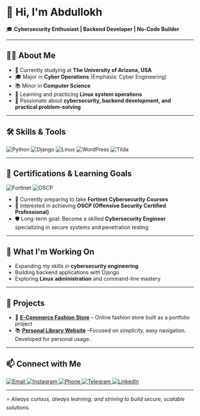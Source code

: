 # 👋 Hi, I'm Abdullokh  

🎓 **Cybersecurity Enthusiast | Backend Developer | No-Code Builder**  

---

## 👨‍💻 About Me  
- 📍 Currently studying at **The University of Arizona, USA**  
- 🎓 Major in **Cyber Operations** (Emphasis: Cyber Engineering)  
- 📚 Minor in **Computer Science**  
- 🌱 Learning and practicing **Linux system operations**  
- 🚀 Passionate about **cybersecurity, backend development, and practical problem-solving**  

---

## 🛠️ Skills & Tools  
<p align="left">
  <img alt="Python" src="https://img.shields.io/badge/Python-3776AB?style=for-the-badge&logo=python&logoColor=white" />
  <img alt="Django" src="https://img.shields.io/badge/Django-092E20?style=for-the-badge&logo=django&logoColor=white" />
  <img alt="Linux" src="https://img.shields.io/badge/Linux-FCC624?style=for-the-badge&logo=linux&logoColor=black" />
  <img alt="WordPress" src="https://img.shields.io/badge/WordPress-21759B?style=for-the-badge&logo=wordpress&logoColor=white" />
  <img alt="Tilda" src="https://img.shields.io/badge/Tilda-FF6C00?style=for-the-badge&logo=ghost&logoColor=white" />
</p>

---

## 🎯 Certifications & Learning Goals  
<p align="left">
  <img alt="Fortinet" src="https://img.shields.io/badge/Fortinet-ED1C24?style=for-the-badge&logo=fortinet&logoColor=white" />
  <img alt="OSCP" src="https://img.shields.io/badge/OSCP-000000?style=for-the-badge&logoColor=white" />
</p>

- 📖 Currently preparing to take **Fortinet Cybersecurity Courses**  
- 🎯 Interested in achieving **OSCP (Offensive Security Certified Professional)**  
- 🛡️ Long-term goal: Become a skilled **Cybersecurity Engineer** specializing in secure systems and penetration testing  

---

## 📌 What I'm Working On  
- Expanding my skills in **cybersecurity engineering**  
- Building backend applications with Django  
- Exploring **Linux administration** and command-line mastery  

---

## 🚀 Projects  
- 👗 [**E-Commerce Fashion Store**](https://abdulloh2005.com/) – Online fashion store built as a portfolio project  
- 📚 [**Personal Library Website**](https://abdulloh123.pythonanywhere.com) –Focused on simplicity, easy navigation. Developed for personal usage.   

---

## 📫 Connect with Me  
<p align="left">
  <a href="mailto:abdulloh.saidov20005@gmail.com" target="_blank">
    <img alt="Email" src="https://img.shields.io/badge/Email-D14836?style=for-the-badge&logo=gmail&logoColor=white" />
  </a>
  <a href="https://www.instagram.com/abdulloh_said0v/" target="_blank">
    <img alt="Instagram" src="https://img.shields.io/badge/Instagram-E4405F?style=for-the-badge&logo=instagram&logoColor=white" />
  </a>
  <a href="tel:+15202832596" target="_blank">
    <img alt="Phone" src="https://img.shields.io/badge/Phone-25D366?style=for-the-badge&logo=whatsapp&logoColor=white" />
  </a>
  <a href="https://t.me/abdulloh1159" target="_blank">
    <img alt="Telegram" src="https://img.shields.io/badge/Telegram-0088CC?style=for-the-badge&logo=telegram&logoColor=white" />
  </a>
  <a href="https://www.linkedin.com/in/abdullox-saidov-a7b90b36a/" target="_blank">
    <img alt="LinkedIn" src="https://img.shields.io/badge/LinkedIn-0077B5?style=for-the-badge&logo=linkedin&logoColor=white" />
  </a>
</p>

---

⭐ *Always curious, always learning, and striving to build secure, scalable solutions.*  
